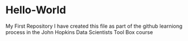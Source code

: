 # Hello-World
My First Repository
I have created this file as part of the github learniong process in the John Hopkins Data Scientists Tool Box course
